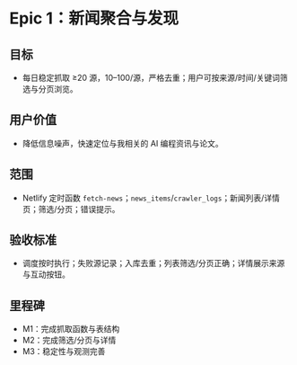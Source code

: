 # Epic 1：新闻聚合与发现

## 目标

- 每日稳定抓取 ≥20 源，10–100/源，严格去重；用户可按来源/时间/关键词筛选与分页浏览。

## 用户价值

- 降低信息噪声，快速定位与我相关的 AI 编程资讯与论文。

## 范围

- Netlify 定时函数 `fetch-news`；`news_items`/`crawler_logs`；新闻列表/详情页；筛选/分页；错误提示。

## 验收标准

- 调度按时执行；失败源记录；入库去重；列表筛选/分页正确；详情展示来源与互动按钮。

## 里程碑

- M1：完成抓取函数与表结构
- M2：完成筛选/分页与详情
- M3：稳定性与观测完善
